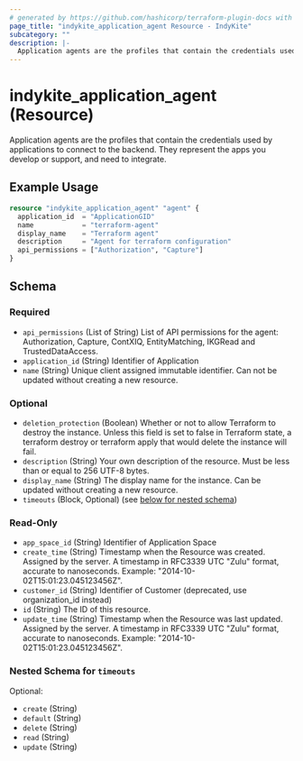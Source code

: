 ```yaml
---
# generated by https://github.com/hashicorp/terraform-plugin-docs with custom templates
page_title: "indykite_application_agent Resource - IndyKite"
subcategory: ""
description: |-
  Application agents are the profiles that contain the credentials used by applications to connect to the backend.  They represent the apps you develop or support, and need to integrate.
---
```


# indykite_application_agent (Resource)

Application agents are the profiles that contain the credentials used by applications to connect to the backend.  They represent the apps you develop or support, and need to integrate.

## Example Usage

```terraform
resource "indykite_application_agent" "agent" {
  application_id  = "ApplicationGID"
  name            = "terraform-agent"
  display_name    = "Terraform agent"
  description     = "Agent for terraform configuration"
  api_permissions = ["Authorization", "Capture"]
}
```

<!-- schema generated by tfplugindocs -->
## Schema

### Required

- `api_permissions` (List of String) List of API permissions for the agent: Authorization, Capture, ContXIQ, EntityMatching, IKGRead and TrustedDataAccess.
- `application_id` (String) Identifier of Application
- `name` (String) Unique client assigned immutable identifier. Can not be updated without creating a new resource.

### Optional

- `deletion_protection` (Boolean) Whether or not to allow Terraform to destroy the instance. Unless this field is set to false in Terraform state, a terraform destroy or terraform apply that would delete the instance will fail.
- `description` (String) Your own description of the resource. Must be less than or equal to 256 UTF-8 bytes.
- `display_name` (String) The display name for the instance. Can be updated without creating a new resource.
- `timeouts` (Block, Optional) (see [below for nested schema](#nestedblock--timeouts))

### Read-Only

- `app_space_id` (String) Identifier of Application Space
- `create_time` (String) Timestamp when the Resource was created. Assigned by the server. A timestamp in RFC3339 UTC "Zulu" format, accurate to nanoseconds. Example: "2014-10-02T15:01:23.045123456Z".
- `customer_id` (String) Identifier of Customer (deprecated, use organization_id instead)
- `id` (String) The ID of this resource.
- `update_time` (String) Timestamp when the Resource was last updated. Assigned by the server. A timestamp in RFC3339 UTC "Zulu" format, accurate to nanoseconds. Example: "2014-10-02T15:01:23.045123456Z".

<a id="nestedblock--timeouts"></a>
### Nested Schema for `timeouts`

Optional:

- `create` (String)
- `default` (String)
- `delete` (String)
- `read` (String)
- `update` (String)
